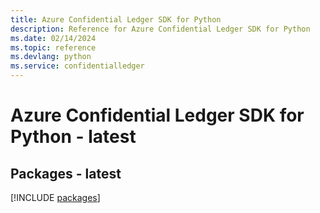 ```yaml
---
title: Azure Confidential Ledger SDK for Python
description: Reference for Azure Confidential Ledger SDK for Python
ms.date: 02/14/2024
ms.topic: reference
ms.devlang: python
ms.service: confidentialledger
---
```

# Azure Confidential Ledger SDK for Python - latest
## Packages - latest
[!INCLUDE [packages](confidential-ledger-index.md)]